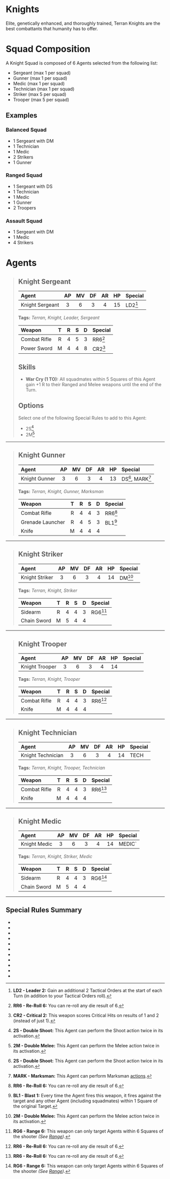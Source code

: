 # Knights

Elite, genetically enhanced, and thoroughly trained, Terran Knights are the best combattants that humanity has to offer.

# Squad Composition

A Knight Squad is composed of 6 Agents selected from the following list:
* Sergeant (max 1 per squad)
* Gunner (max 1 per squad)
* Medic (max 1 per squad)
* Technician (max 1 per squad)
* Striker (max 5 per squad)
* Trooper (max 5 per squad)

## Examples

### Balanced Squad

* 1 Sergeant with DM
* 1 Technician
* 1 Medic
* 2 Strikers
* 1 Gunner

### Ranged Squad

* 1 Sergeant with DS
* 1 Technician
* 1 Medic
* 1 Gunner
* 2 Troopers

### Assault Squad

* 1 Sergeant with DM
* 1 Medic
* 4 Strikers

# Agents

> ## Knight Sergeant
> 
> |Agent|AP|MV|DF|AR|HP|Special|
> |:---------------|:----:|:----:|:----:|:----:|:----:|:----|
> |Knight Sergeant|3|6|3|4|15|LD2[^LD2]|
> 
> **Tags:** *Terran, Knight, Leader, Sergeant*
> 
> |Weapon|T|R|S|D|Special|
> |:---------------|:----:|:----:|:----:|:----:|:----|
> |Combat Rifle|R|4|5|3|RR6[^RR6]|
> |Power Sword|M|4|4|8|CR2[^CR2]|
> 
> ## Skills
> 
> * **War Cry (1 TO):** All squadmates within 5 Squares of this Agent gain +1 R to their Ranged and Melee weapons until the end of the Turn.
> 
> ## Options
> 
> Select one of the following Special Rules to add to this Agent:
> * 2S[^2S]
> * 2M[^2M]

---

> ## Knight Gunner
> 
> |Agent|AP|MV|DF|AR|HP|Special|
> |:---------------|:----:|:----:|:----:|:----:|:----:|:----|
> |Knight Gunner|3|6|3|4|13|DS[^2S], MARK[^MARK]|
> 
> **Tags:** *Terran, Knight, Gunner, Marksman*
> 
> |Weapon|T|R|S|D|Special|
> |:---------------|:----:|:----:|:----:|:----:|:----|
> |Combat Rifle|R|4|4|3|RR6[^RR6]|
> |Grenade Launcher|R|4|5|3|BL1[^BL1]|
> |Knife|M|4|4|4||

---

> ## Knight Striker
> 
> |Agent|AP|MV|DF|AR|HP|Special|
> |:---------------|:----:|:----:|:----:|:----:|:----:|:----|
> |Knight Striker|3|6|3|4|14|DM[^2M]|
> 
> **Tags:** *Terran, Knight, Striker*
> 
> |Weapon|T|R|S|D|Special|
> |:---------------|:----:|:----:|:----:|:----:|:----|
> |Sidearm|R|4|4|3|RG6[^RG6]|
> |Chain Sword|M|5|4|4||

---

> ## Knight Trooper
> 
> |Agent|AP|MV|DF|AR|HP|Special|
> |:---------------|:----:|:----:|:----:|:----:|:----:|:----|
> |Knight Trooper|3|6|3|4|14||
> 
> **Tags:** *Terran, Knight, Trooper*
> 
> |Weapon|T|R|S|D|Special|
> |:---------------|:----:|:----:|:----:|:----:|:----|
> |Combat Rifle|R|4|4|3|RR6[^RR6]|
> |Knife|M|4|4|4||

---

> ## Knight Technician
> 
> |Agent|AP|MV|DF|AR|HP|Special|
> |:---------------|:----:|:----:|:----:|:----:|:----:|:----|
> |Knight Technician|3|6|3|4|14|TECH|
> 
> **Tags:** *Terran, Knight, Trooper, Technician*
> 
> |Weapon|T|R|S|D|Special|
> |:---------------|:----:|:----:|:----:|:----:|:----|
> |Combat Rifle|R|4|4|3|RR6[^RR6]|
> |Knife|M|4|4|4||

---

> ## Knight Medic
> 
> |Agent|AP|MV|DF|AR|HP|Special|
> |:---------------|:----:|:----:|:----:|:----:|:----:|:----|
> |Knight Medic|3|6|3|4|14|MEDIC`|
> 
> **Tags:** *Terran, Knight, Striker, Medic*
> 
> |Weapon|T|R|S|D|Special|
> |:---------------|:----:|:----:|:----:|:----:|:----|
> |Sidearm|R|4|4|3|RG6[^RG6]|
> |Chain Sword|M|5|4|4||

---

## Special Rules Summary

* [^LD2]: **LD2 - Leader 2:** Gain an additional 2 Tactical Orders at the start of each Turn (in addition to your Tactical Orders roll).
* [^2S]: **2S - Double Shoot:** This Agent can perform the Shoot action twice in its activation.
* [^2M]: **2M - Double Melee:** This Agent can perform the Melee action twice in its activation.
* [^TECH]: **TECH - Technician:** This Agent can perform Technical [actions](../../1.Rules/3.Actions/1.Actions.md#technical-actions).
* [^MEDIC]: **MEDIC - Medic:** This Agent can perform Medic [actions](../../1.Rules/3.Actions/1.Actions.md#medic-actions).
* [^MARK]: **MARK - Marksman:** This Agent can perform Marksman [actions](../../1.Rules/3.Actions/1.Actions.md#marksman-actions).
* [^BL1]: **BL1 - Blast 1:** Every time the Agent fires this weapon, it fires against the target and any other Agent (including squadmates) within 1 Square of the original Target.
* [^AM2]: **AM2 - Ammo 2:** This weapon can only be fired a maximum of twice in the battle.
* [^RG6]: **RG6 - Range 6:** This weapon can only target Agents within 6 Squares of the shooter *(See [Range](../../1.Rules/1.Introduction/3.BattleMap.md#distances-and-range))*.
* [^CR2]: **CR2 - Critical 2:** This weapon scores Critical Hits on results of 1 and 2 (instead of just 1).
* [^RR6]: **RR6 - Re-Roll 6:** You can re-roll any die result of 6.
